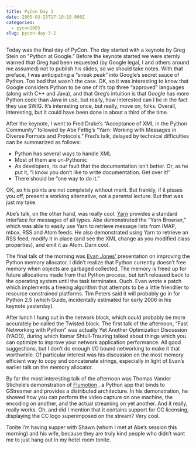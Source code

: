 ```yaml
---
title: PyCon Day 3
date: 2005-03-25T17:10:19.000Z
categories:
  - pycon2005
slug: pycon-day-3-2
---
```

Today was the final day of PyCon. The day started with a keynote by Greg Stein on “Python at Google.” Before the keynote started we were sternly warned that Greg had been requested (by Google legal, I and others around me assumed) not to publish his slides, so we should take notes. With that preface, I was anticipating a “sneak peak” into Google’s secret sauce of Python. Too bad that wasn’t the case. <span class="caps">OK</span>, so it was interesting to know that Google considers Python to be one of it’s top three “approved” languages (along with C++ and Java), and that Greg’s intuition is that Google has more Python code than Java in use, but really, how interested can I be in the fact they use <span class="caps">SWIG</span>. It’s interesting once, but really, move on, folks. Overall, interesting, but it could have been done in about a third of the time.

After the keynote, I went to Fred Drake’s “Acceptance of <span class="caps">XML</span> in the Python Community” followed by Abe Fettig’s “Yarn: Working with Messages in Diverse Formats and Protocols.” Fred’s talk, delayed by technical difficulties can be summarized as follows:

<ul class="simple">
  <li>
    Python has several ways to handle <span class="caps">XML</span>
  </li>
  <li>
    Most of them are un-Pythonic
  </li>
  <li>
    As developers, its our fault that the documentation isn’t better. Or, as he put it, “I know you don’t like to write documentation. Get over it!”
  </li>
  <li>
    There should be “one way to do it.”
  </li>
</ul>

<span class="caps">OK</span>, so his points are not completely without merit. But frankly, if it pisses you off, present a working alternative, not a parental lecture. But that was just my take.

Abe’s talk, on the other hand, was really cool. [Yarn][1]  provides a standard interface for messages of all types. Abe demonstrated the “Yarn Browser,” which was able to easily use Yarn to retrieve message lists from <span class="caps">IMAP</span>, mbox, <span class="caps">RSS</span> and Atom feeds. He also demonstrated using Yarn to retrieve an <span class="caps">RSS</span> feed, modify it in place (and see the <span class="caps">XML</span> change as you modified class properties), and emit it as Atom. Darn cool.

The final talk of the morning was [Evan Jones’][2]  presentation on improving the Python memory allocator. I didn’t realize that Python currently doesn’t free memory when objects are garbaged collected. The memory is freed up for future allocations made from that Python process, but isn’t released back to the operating system until the task terminates. Ouch. Evan wrote a patch which implements a freeing algorithm that attempts to be a little friendlier to resource constrained platforms. Tim Peters said it will probably go in for Python 2.5 (which Guido, incidentally estimated for early 2006 in his keynote yesterday).

After lunch I hung out in the network block, which could probably be more accurately be called the Twisted block. The first talk of the afternoon, “Fast Networking with Python” was actually Yet Another Optimization Discussion (<span class="caps">YAOD</span>), during which Itamar Shtull-Trauring talked about things which you can optimize to improve your network application performance. All good suggestions, but I don’t do enough I/O bound networking to make it that worthwhile. Of particular interest was his discussion on the most memory efficient way to copy and concatenate strings, especially in light of Evan’s earlier talk on the memory allocator.

By far the most interesting talk of the afternoon was Thomas Vander Stichele’s demonstration of [Flumotion][3] , a Python app that binds to GStreamer and provides a distributed architecture. In his demonstration, he showed how you can perform the video capture on one machine, the encoding on another, and the actual streaming on yet another. And it really, really works. Oh, and did I mention that it contains support for <span class="caps">CC</span> licensing, displaying the <span class="caps">CC</span> logo superimposed on the stream? Very cool.

Tonite I’m having supper with Shawn (whom I met at Abe’s session this morning) and his wife, because they are truly kind people who didn’t want me to just hang out in my hotel room tonite.



 [1]: http://yarnproject.org
 [2]: http://evanjones.ca/
 [3]: http://www.flumotion.net/
